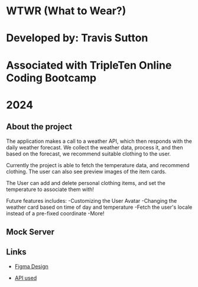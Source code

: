 # WTWR (What to Wear?)

# Developed by: Travis Sutton

# Associated with TripleTen Online Coding Bootcamp

# 2024

## About the project

The application makes a call to a weather API, which then responds with the daily weather forecast. We collect the weather data, process it, and then based on the forecast, we recommend suitable clothing to the user.

Currently the project is able to fetch the temperature data, and recommend clothing. The user can also see preview images of the item cards.

The User can add and delete personal clothing items, and set the temperature to associate them with!

Future features includes:
-Customizing the User Avatar
-Changing the weather card based on time of day and temperature
-Fetch the user's locale instead of a pre-fixed coordinate
-More!

## Mock Server

<!-- json-server --watch db.json --id _id --port 3001 -->

## Links

- [Figma Design](https://www.figma.com/file/JELwiE1GnlYDgJTcphpJOH/Sprint-11%3A-WTWR?type=design&node-id=311-433&mode=design&t=2lzilF0uGAP7CVVX-0)

- [API used](https://openweathermap.org/api)
